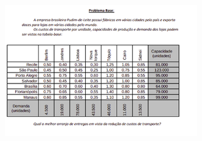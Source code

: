 <img src="problem.png"
     alt="Problema de Transporte"
     style="float: left; margin-right: 10px;" />
